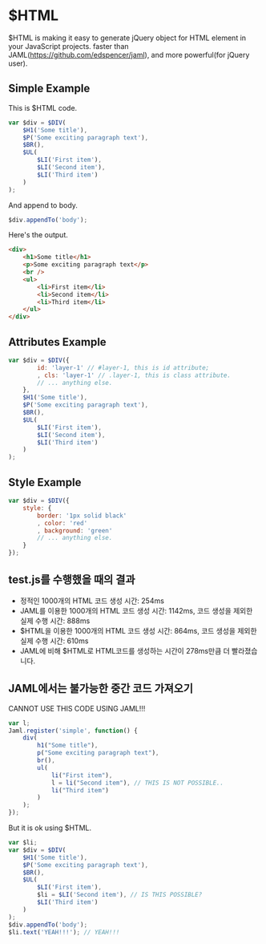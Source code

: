 $HTML
=====
$HTML is making it easy to generate jQuery object for HTML element in your JavaScript projects.
faster than JAML(https://github.com/edspencer/jaml), and more powerful(for jQuery user).

Simple Example
--------------
This is $HTML code.
``` js
var $div = $DIV(
	$H1('Some title'),
	$P('Some exciting paragraph text'),
	$BR(),
	$UL(
		$LI('First item'),
		$LI('Second item'),
		$LI('Third item')
	)
);
```

And append to body.
``` js
$div.appendTo('body');
```

Here's the output.
``` html
<div>
	<h1>Some title</h1>
	<p>Some exciting paragraph text</p>
	<br />
	<ul>
		<li>First item</li>
		<li>Second item</li>
		<li>Third item</li>
	</ul>
</div>
```

Attributes Example
------------------
``` js
var $div = $DIV({
		id: 'layer-1' // #layer-1, this is id attribute;
		, cls: 'layer-1' // .layer-1, this is class attribute.
		// ... anything else.
	},
	$H1('Some title'),
	$P('Some exciting paragraph text'),
	$BR(),
	$UL(
		$LI('First item'),
		$LI('Second item'),
		$LI('Third item')
	)
);
```

Style Example
------------------
``` js
var $div = $DIV({
	style: {
		border: '1px solid black'
		, color: 'red'
		, background: 'green'
		// ... anything else.
	}
});
```

test.js를 수행했을 때의 결과
-----------------------
* 정적인 1000개의 HTML 코드 생성 시간: 254ms
* JAML를 이용한 1000개의 HTML 코드 생성 시간: 1142ms, 코드 생성을 제외한 실제 수행 시간: 888ms
* $HTML을 이용한 1000개의 HTML 코드 생성 시간: 864ms, 코드 생성을 제외한 실제 수행 시간: 610ms
* JAML에 비해 $HTML로 HTML코드를 생성하는 시간이 278ms만큼 더 빨라졌습니다. 

JAML에서는 불가능한 중간 코드 가져오기
--------------------------------------
CANNOT USE THIS CODE USING JAML!!!
```js
var l;
Jaml.register('simple', function() {
	div(
		h1("Some title"),
		p("Some exciting paragraph text"),
		br(),
		ul(
			li("First item"),
			l = li("Second item"), // THIS IS NOT POSSIBLE..
			li("Third item")
		)
	);
});
```

But it is ok using $HTML.
``` js
var $li;
var $div = $DIV(
	$H1('Some title'),
	$P('Some exciting paragraph text'),
	$BR(),
	$UL(
		$LI('First item'),
		$li = $LI('Second item'), // IS THIS POSSIBLE?
		$LI('Third item')
	)
);
$div.appendTo('body');
$li.text('YEAH!!!'); // YEAH!!!
```
